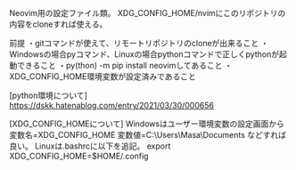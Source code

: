 Neovim用の設定ファイル類。
XDG_CONFIG_HOME/nvimにこのリポジトリの内容をcloneすれば使える。

前提
・gitコマンドが使えて、リモートリポジトリのcloneが出来ること
・Windowsの場合pyコマンド、Linuxの場合pythonコマンドで正しくpythonが起動できること
・py(thon) -m pip install neovimしてあること
・XDG_CONFIG_HOME環境変数が設定済みであること

[python環境について]
https://dskk.hatenablog.com/entry/2021/03/30/000656

[XDG_CONFIG_HOMEについて]
Windowsはユーザー環境変数の設定画面から
変数名=XDG_CONFIG_HOME
変数値=C:\Users\Masa\Documents
などすれば良い。
Linuxは.bashrcに以下を追記。
export XDG_CONFIG_HOME=$HOME/.config